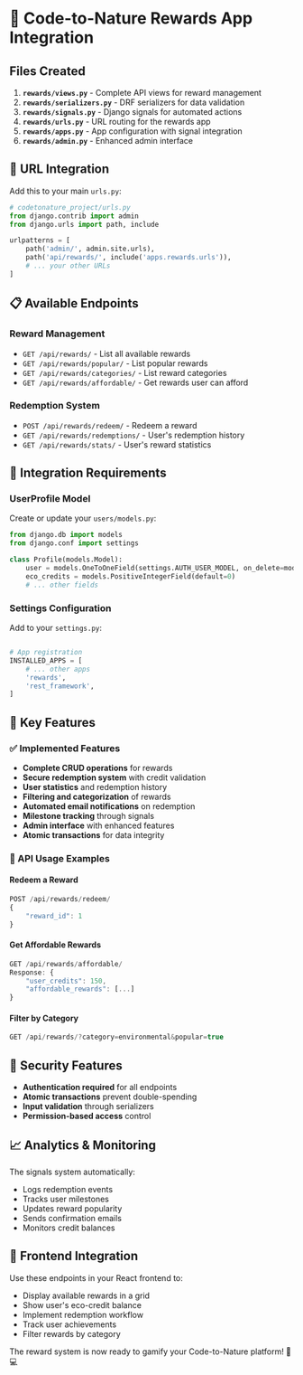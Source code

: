 # 🌱 Code-to-Nature Rewards App Integration

## Files Created

1. **`rewards/views.py`** - Complete API views for reward management
2. **`rewards/serializers.py`** - DRF serializers for data validation
3. **`rewards/signals.py`** - Django signals for automated actions
4. **`rewards/urls.py`** - URL routing for the rewards app
5. **`rewards/apps.py`** - App configuration with signal integration
6. **`rewards/admin.py`** - Enhanced admin interface

## 🔗 URL Integration

Add this to your main `urls.py`:

```python
# codetonature_project/urls.py
from django.contrib import admin
from django.urls import path, include

urlpatterns = [
    path('admin/', admin.site.urls),
    path('api/rewards/', include('apps.rewards.urls')),
    # ... your other URLs
]
```

## 📋 Available Endpoints

### Reward Management
- `GET /api/rewards/` - List all available rewards
- `GET /api/rewards/popular/` - List popular rewards
- `GET /api/rewards/categories/` - List reward categories
- `GET /api/rewards/affordable/` - Get rewards user can afford

### Redemption System
- `POST /api/rewards/redeem/` - Redeem a reward
- `GET /api/rewards/redemptions/` - User's redemption history
- `GET /api/rewards/stats/` - User's reward statistics


## 🧩 Integration Requirements

### UserProfile Model
Create or update your `users/models.py`:

```python
from django.db import models
from django.conf import settings

class Profile(models.Model):
    user = models.OneToOneField(settings.AUTH_USER_MODEL, on_delete=models.CASCADE)
    eco_credits = models.PositiveIntegerField(default=0)
    # ... other fields
```

### Settings Configuration

Add to your `settings.py`:

```python

# App registration
INSTALLED_APPS = [
    # ... other apps
    'rewards',
    'rest_framework',
]
```

## 🎯 Key Features

### ✅ Implemented Features
- **Complete CRUD operations** for rewards
- **Secure redemption system** with credit validation
- **User statistics** and redemption history
- **Filtering and categorization** of rewards
- **Automated email notifications** on redemption
- **Milestone tracking** through signals
- **Admin interface** with enhanced features
- **Atomic transactions** for data integrity

### 🚀 API Usage Examples

#### Redeem a Reward
```javascript
POST /api/rewards/redeem/
{
    "reward_id": 1
}
```

#### Get Affordable Rewards
```javascript
GET /api/rewards/affordable/
Response: {
    "user_credits": 150,
    "affordable_rewards": [...]
}
```

#### Filter by Category
```javascript
GET /api/rewards/?category=environmental&popular=true
```

## 🔐 Security Features

- **Authentication required** for all endpoints
- **Atomic transactions** prevent double-spending
- **Input validation** through serializers
- **Permission-based access** control

## 📈 Analytics & Monitoring

The signals system automatically:
- Logs redemption events
- Tracks user milestones
- Updates reward popularity
- Sends confirmation emails
- Monitors credit balances

## 🎨 Frontend Integration

Use these endpoints in your React frontend to:
- Display available rewards in a grid
- Show user's eco-credit balance
- Implement redemption workflow
- Track user achievements
- Filter rewards by category


The reward system is now ready to gamify your Code-to-Nature platform! 🌱💻
